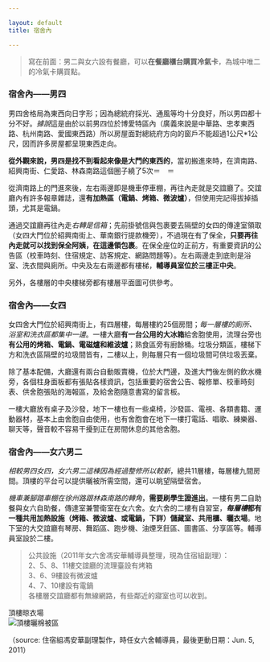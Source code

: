 ```yaml
---

layout: default  
title: 宿舍內

---
```


> 寫在前面：男二與女六設有餐廳，可以**在餐廳櫃台購買冷氣卡**，為城中唯二的冷氣卡購買點。  

### 宿舍內——男四
男四舍格局為東西向日字形；因為總統府採光、通風等均十分良好，所以男四都十分不好。*據說*這是由於以前男四位於博愛特區內（廣義來說是中華路、忠孝東西路、杭州南路、愛國東西路）所以房屋面對總統府方向的窗戶不能超過1公尺*1公尺，因而許多房屋都呈現東西走向。

**從外觀來說，男四是找不到看起來像是大門的東西的**，當初搬進來時，在濟南路、紹興南街、仁愛路、林森南路這個圈子繞了5次＝　＝  

從濟南路上的門進來後，左右兩邊即是機車停車棚，再往內走就是交誼廳了。交誼廳內有許多報章雜誌，還**有加熱區（電鍋、烤箱、微波爐）**，但使用完記得拔掉插頭，尤其是電鍋。

通過交誼廳再往內走*右轉是信箱*；先前掛號信與包裹要去隔壁的女四的傳達室領取（女四大門位於紹興南街上、華南銀行提款機旁），不過現在有了保全，**只要再往內走就可以找到保全阿姨，在這邊領包裹**。在保全座位的正前方，有重要資訊的公告區（校車時刻、住宿規定、訪客規定、網路問題等）。左右兩邊走到底則是浴室、洗衣間與廁所。中央及左右兩邊都有樓梯，**輔導員室位於三樓正中央**。  

另外，各樓層的中央樓梯旁都有樓層平面圖可供參考。

### 宿舍內——女四
女四舍大門位於紹興南街上，有四層樓，每層樓約25個房間；*每一層樓的廁所、浴室和洗衣區都集中一邊*。一樓大廳**有一台公用的大冰箱**給舍胞使用，流理台旁也**有公用的烤箱、電鍋、電磁爐和維波爐**；熟食區旁有廚餘桶。垃圾分類區，樓梯下方和洗衣區隔壁的垃圾間皆有，二樓以上，則每層只有一個垃圾間可供垃圾丟棄。

除了基本配備，大廳還有兩台自動販賣機，位於大門邊，及進大門後左側的飲水機旁，各個柱身面板都有張貼各樣資訊，包括重要的宿舍公告、報修單、校車時刻表、供舍胞張貼的海報區，及給舍胞隨意書寫的留言板。

一樓大廳放有桌子及沙發，地下一樓也有一些桌椅，沙發區、電視、各類書籍、運動器材，基本上由舍胞自由使用，也有舍胞會在地下一樓打電話、唱歌、練樂器、聊天等，聲音較不容易干擾到正在房間休息的其他舍胞。

### 宿舍內——女六男二
*相較男四女四，女六男二這棟因為經過整修所以較新*，總共11層樓，每層樓九間房間。頂樓的平台可以提供曬被所需空間，還可以眺望隔壁宿舍。  

*機車兼腳踏車棚在徐州路跟林森南路的轉角*，**需要刷學生證進出**。一樓有男二自助餐與女六自助餐，傳達室兼警衛室在女六舍。女六舍的二樓有自習室，***每層樓*****都有一種共用加熱設施（烤箱、微波爐、或電鍋，下詳）儲藏室、共用櫃、曬衣場**。地下室的大交誼廳有琴房、舞蹈區、跑步機、油煙烹飪區、圖書區、分享區等。輔導員室設於二樓。  

> 公共設施（2011年女六舍馮安華輔導員整理，現為住宿組副理）：  
2、5、8、11樓交誼廳的流理臺設有烤箱    
3、6、9樓設有微波爐  
4、7、10樓設有電鍋  
各樓層交誼廳都有無線網路，有些鄰近的寢室也可以收到。

頂樓晾衣場  
![頂樓曬棉被區](https://1.bp.blogspot.com/-ZgaYCFYanL8/TKKj_7hb4KI/AAAAAAAAHBY/UMtWq4rdyy0/s640/IMG_0308.jpg)  

（source: 住宿組馮安華副理製作，時任女六舍輔導員，最後更動日期：Jun. 5, 2011）
